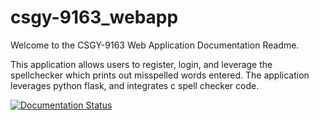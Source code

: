 # csgy-9163_webapp
Welcome to the CSGY-9163 Web Application Documentation Readme.

This application allows users to register, login, and leverage the spellchecker which prints out misspelled words entered.
The application leverages python flask, and integrates c spell checker code.

[![Documentation Status](https://readthedocs.org/projects/pip/badge/?version=stable)](http://pip.pypa.io/en/stable/?badge=stable)
 
